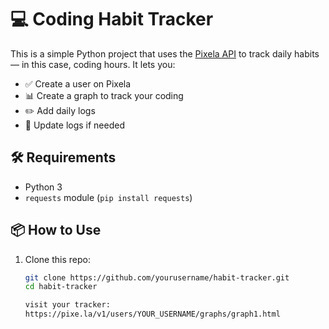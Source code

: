 # 💻 Coding Habit Tracker

This is a simple Python project that uses the [Pixela API](https://pixe.la) to track daily habits — in this case, coding hours. It lets you:

- ✅ Create a user on Pixela
- 📊 Create a graph to track your coding
- ✏️ Add daily logs
- 🔁 Update logs if needed


## 🛠 Requirements

- Python 3
- `requests` module (`pip install requests`)

## 📦 How to Use

1. Clone this repo:

   ```bash
   git clone https://github.com/yourusername/habit-tracker.git
   cd habit-tracker

   visit your tracker:
   https://pixe.la/v1/users/YOUR_USERNAME/graphs/graph1.html

